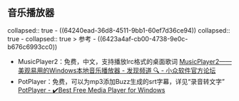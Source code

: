 ## 音乐播放器
collapsed:: true
	- ((64240ead-36d8-4511-9bb1-60ef7d36ce94))
	  collapsed:: true
		- collapsed:: true
		  > 参考
			- ((6423a4af-cb00-4738-9e0c-b676c6993cc0))
- MusicPlayer2：免费，中文，支持播放lrc格式的桌面歌词 [MusicPlayer2——美观易用的Windows本地音乐播放器 - 发现频道 🔍 - 小众软件官方论坛](https://meta.appinn.net/t/topic/12934)
- PotPlayer：免费，可以为mp3添加Buzz生成的srt字幕，详见“录音转文字” [PotPlayer - ✔️Best️ Free Media Player for Windows](https://potplayer.info/)